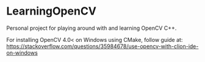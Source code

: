# LearningOpenCV

Personal project for playing around with and learning OpenCV C++.

For installing OpenCV 4.0< on Windows using CMake, follow guide at:
https://stackoverflow.com/questions/35984678/use-opencv-with-clion-ide-on-windows

